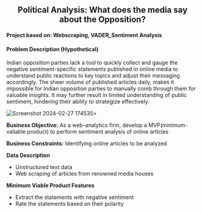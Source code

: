 <h2><center>Political Analysis: What does the media say about the Opposition?</center></h2>
<h4>Project based on: Webscraping, VADER_Sentiment Analysis </h4>

<h4>Problem Description (Hypothetical)</h4>
Indian opposition parties lack a tool to quickly collect and gauge the negative sentiment-specific statements published in online media to understand public reactions to key topics and adjust their messaging accordingly. The sheer volume of published articles daily, makes it impossible for Indian opposition parties to manually comb through them for valuable insights. It may further result in limited understanding of public sentiment, hindering their ability to strategize effectively.

![Screenshot 2024-02-27 174535](https://github.com/dsvirenpai/Political_Analysis_WebScraping/assets/118036431/9f9cc09a-77db-47bd-9698-e8619ea92304)>

<b>Business Objective:</b> 
As a web-analytics firm, develop a MVP(minimum-valiable product) to perform sentiment analysis of online articles

<b>Business Constraints:</b>
Identifying online articles to be analyzed

<b>Data Description</b>
<ul>
<li>Unstructured text data</li>
<li>Web scraping of articles from renowned media houses</li>
</ul>

<b>Minimum Viable Product Features</b>
<ul>
<li>Extract the statements with negative sentiment</li>
<li>Rate the statements based on their polarity</li>
</ul>
